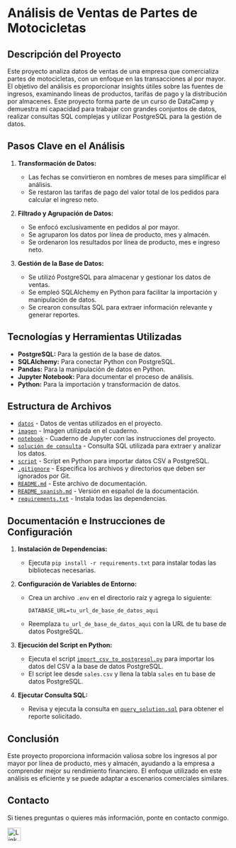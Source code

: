 # Análisis de Ventas de Partes de Motocicletas 

## Descripción del Proyecto 

Este proyecto analiza datos de ventas de una empresa que comercializa partes de motocicletas, con un enfoque en las transacciones al por mayor. El objetivo del análisis es proporcionar insights útiles sobre las fuentes de ingresos, examinando líneas de productos, tarifas de pago y la distribución por almacenes. Este proyecto forma parte de un curso de DataCamp y demuestra mi capacidad para trabajar con grandes conjuntos de datos, realizar consultas SQL complejas y utilizar PostgreSQL para la gestión de datos.

## Pasos Clave en el Análisis 

1. **Transformación de Datos:**

   - Las fechas se convirtieron en nombres de meses para simplificar el análisis.
   - Se restaron las tarifas de pago del valor total de los pedidos para calcular el ingreso neto.

2. **Filtrado y Agrupación de Datos:**

   - Se enfocó exclusivamente en pedidos al por mayor.
   - Se agruparon los datos por línea de producto, mes y almacén.
   - Se ordenaron los resultados por línea de producto, mes e ingreso neto.

3. **Gestión de la Base de Datos:**

   - Se utilizó PostgreSQL para almacenar y gestionar los datos de ventas.
   - Se empleó SQLAlchemy en Python para facilitar la importación y manipulación de datos.
   - Se crearon consultas SQL para extraer información relevante y generar reportes.

## Tecnologías y Herramientas Utilizadas 

- **PostgreSQL:** Para la gestión de la base de datos.
- **SQLAlchemy:** Para conectar Python con PostgreSQL.
- **Pandas:** Para la manipulación de datos en Python.
- **Jupyter Notebook:** Para documentar el proceso de análisis.
- **Python:** Para la importación y transformación de datos.

## Estructura de Archivos 

- [`datos`](data/sales.csv) - Datos de ventas utilizados en el proyecto.
- [`imagen`](images/motorcycle.jpg) - Imagen utilizada en el cuaderno.
- [`notebook`](notebooks/project_instructions.ipynb) - Cuaderno de Jupyter con las instrucciones del proyecto.
- [`solución de consulta`](sql/query_solution.sql) - Consulta SQL utilizada para extraer y analizar los datos.
- [`script`](src/import_csv_to_postgresql.py) - Script en Python para importar datos CSV a PostgreSQL.
- [`.gitignore`](./.gitignore) - Especifica los archivos y directorios que deben ser ignorados por Git.
- [`README.md`](README.md) - Este archivo de documentación.
- [`README_spanish.md`](README_spanish.md) - Versión en español de la documentación.
- [`requirements.txt`](requirements.txt) - Instala todas las dependencias.

## Documentación e Instrucciones de Configuración 

1. **Instalación de Dependencias:**

   - Ejecuta `pip install -r requirements.txt` para instalar todas las bibliotecas necesarias.

2. **Configuración de Variables de Entorno:**

   - Crea un archivo `.env` en el directorio raíz y agrega lo siguiente:
     ```plaintext
     DATABASE_URL=tu_url_de_base_de_datos_aqui
     ```
   - Reemplaza `tu_url_de_base_de_datos_aqui` con la URL de tu base de datos PostgreSQL.

3. **Ejecución del Script en Python:**

   - Ejecuta el script [`import_csv_to_postgresql.py`](src/import_csv_to_postgresql.py) para importar los datos del CSV a la base de datos PostgreSQL.
   - El script lee desde `sales.csv` y llena la tabla `sales` en tu base de datos PostgreSQL.

4. **Ejecutar Consulta SQL:**

   - Revisa y ejecuta la consulta en [`query_solution.sql`](sql/query_solution.sql) para obtener el reporte solicitado.

## Conclusión 

Este proyecto proporciona información valiosa sobre los ingresos al por mayor por línea de producto, mes y almacén, ayudando a la empresa a comprender mejor su rendimiento financiero. El enfoque utilizado en este análisis es eficiente y se puede adaptar a escenarios comerciales similares.

## Contacto

Si tienes preguntas o quieres más información, ponte en contacto conmigo.

<a href="https://www.linkedin.com/in/jeanpaulomv/"><img src="https://img.shields.io/badge/jeanpaulomv-0077B5?style=for-the-badge&logo=linkedin&logoColor=white" alt="LinkedIn" height="30"></a>
